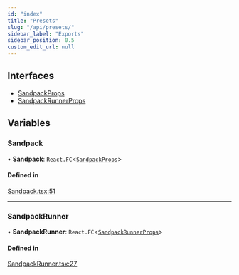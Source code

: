 ```yaml
---
id: "index"
title: "Presets"
slug: "/api/presets/"
sidebar_label: "Exports"
sidebar_position: 0.5
custom_edit_url: null
---
```


## Interfaces

- [SandpackProps](interfaces/SandpackProps)
- [SandpackRunnerProps](interfaces/SandpackRunnerProps)

## Variables

### Sandpack

• **Sandpack**: `React.FC`<[`SandpackProps`](interfaces/SandpackProps)\>

#### Defined in

[Sandpack.tsx:51](https://github.com/codesandbox/sandpack/blob/eca3fa8/sandpack-react/src/presets/Sandpack.tsx#L51)

___

### SandpackRunner

• **SandpackRunner**: `React.FC`<[`SandpackRunnerProps`](interfaces/SandpackRunnerProps)\>

#### Defined in

[SandpackRunner.tsx:27](https://github.com/codesandbox/sandpack/blob/eca3fa8/sandpack-react/src/presets/SandpackRunner.tsx#L27)
